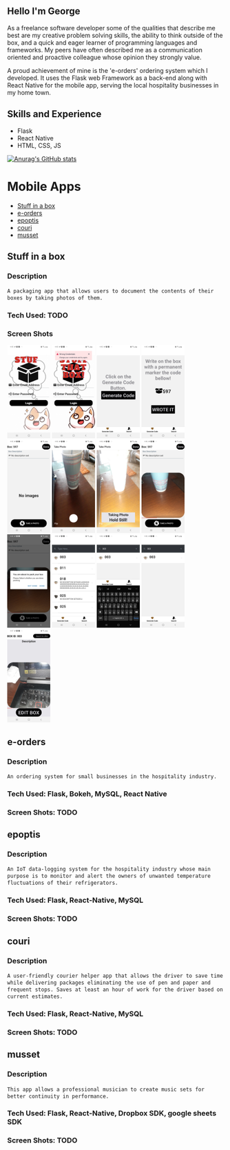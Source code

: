 ## **Hello I'm George**

As a freelance software developer some of the qualities that describe me best are my creative problem solving skills, the ability to think outside of the box, and a quick and eager learner of programming languages and frameworks. My peers have often described me as a communication oriented and proactive colleague whose opinion they strongly value.

A proud achievement of mine is the 'e-orders' ordering system which I developed. It uses the Flask web Framework as a back-end along with React Native for the mobile app, serving the local hospitality businesses in my home town.

## Skills and Experience

- Flask
- React Native
- HTML, CSS, JS

[![Anurag's GitHub stats](https://github-readme-stats.vercel.app/api?username=gpamfilis&count_private=true)](https://github.com/anuraghazra/github-readme-stats)

# Mobile Apps

- [Stuff in a box](#stuff-in-a-box)
- [e-orders](#e-orders)
- [epoptis](#epoptis)
- [couri](#couri)
- [musset](#musset)

## Stuff in a box

### **Description**

    A packaging app that allows users to document the contents of their boxes by taking photos of them.

### **Tech Used: TODO**

### **Screen Shots**

<p float="left">

  <img src="./mobileapps/stuffinabox/screenshots/image1.jpg" width="100" />
  <img src="./mobileapps/stuffinabox/screenshots/image2.jpg" width="100" />
  <img src="./mobileapps/stuffinabox/screenshots/image3.jpg" width="100" />
  <img src="./mobileapps/stuffinabox/screenshots/image4.jpg" width="100" />
  <img src="./mobileapps/stuffinabox/screenshots/image5.jpg" width="100" />
  <img src="./mobileapps/stuffinabox/screenshots/image6.jpg" width="100" />
  <img src="./mobileapps/stuffinabox/screenshots/image7.jpg" width="100" />
  <img src="./mobileapps/stuffinabox/screenshots/image8.jpg" width="100" />
  <img src="./mobileapps/stuffinabox/screenshots/image9.jpg" width="100" />
  <img src="./mobileapps/stuffinabox/screenshots/image10.jpg" width="100" />
  <img src="./mobileapps/stuffinabox/screenshots/image11.jpg" width="100" />
  <img src="./mobileapps/stuffinabox/screenshots/image12.jpg" width="100" />
  <img src="./mobileapps/stuffinabox/screenshots/image13.jpg" width="100" />
</p>

## e-orders

### **Description**

    An ordering system for small businesses in the hospitality industry.

### **Tech Used: Flask, Bokeh, MySQL, React Native**

### **Screen Shots: TODO**

## epoptis

### **Description**

    An IoT data-logging system for the hospitality industry whose main purpose is to monitor and alert the owners of unwanted temperature fluctuations of their refrigerators.

### **Tech Used: Flask, React-Native, MySQL**

### **Screen Shots: TODO**

## couri

### **Description**

    A user-friendly courier helper app that allows the driver to save time while delivering packages eliminating the use of pen and paper and frequent stops. Saves at least an hour of work for the driver based on current estimates.

### **Tech Used: Flask, React-Native, MySQL**

### **Screen Shots: TODO**

## musset

### **Description**

    This app allows a professional musician to create music sets for better continuity in performance.

### **Tech Used: Flask, React-Native, Dropbox SDK, google sheets SDK**

### **Screen Shots: TODO**
